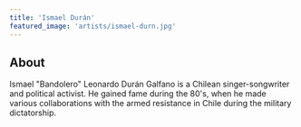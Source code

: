 ```yaml
---
title: 'Ismael Durán'
featured_image: 'artists/ismael-durn.jpg'
---
```


## About

Ismael "Bandolero" Leonardo Durán Galfano is a Chilean singer-songwriter and political activist. He gained fame during the 80's, when he made various collaborations with the armed resistance in Chile during the military dictatorship.
